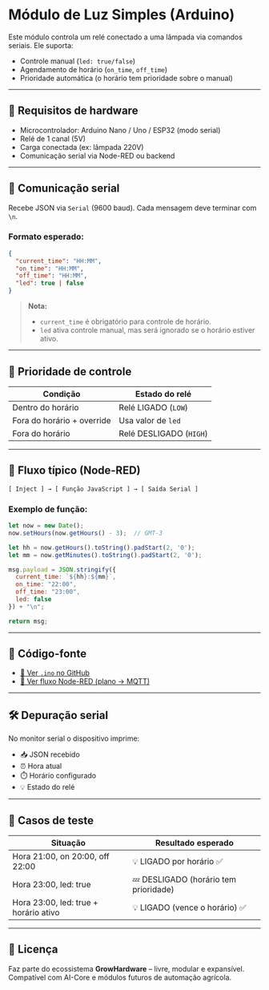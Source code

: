 # Módulo de Luz Simples (Arduino)

Este módulo controla um relé conectado a uma lâmpada via comandos seriais. Ele suporta:

- Controle manual (`led: true/false`)
- Agendamento de horário (`on_time`, `off_time`)
- Prioridade automática (o horário tem prioridade sobre o manual)

---

## 🔌 Requisitos de hardware

- Microcontrolador: Arduino Nano / Uno / ESP32 (modo serial)
- Relé de 1 canal (5V)
- Carga conectada (ex: lâmpada 220V)
- Comunicação serial via Node-RED ou backend

---

## 📡 Comunicação serial

Recebe JSON via `Serial` (9600 baud). Cada mensagem deve terminar com `\n`.

### Formato esperado:

```json
{
  "current_time": "HH:MM",
  "on_time": "HH:MM",
  "off_time": "HH:MM",
  "led": true | false
}
````

> **Nota:**
>
> * `current_time` é obrigatório para controle de horário.
> * `led` ativa controle manual, mas será ignorado se o horário estiver ativo.

---

## 🧠 Prioridade de controle

| Condição                   | Estado do relé          |
| -------------------------- | ----------------------- |
| Dentro do horário          | Relé LIGADO (`LOW`)     |
| Fora do horário + override | Usa valor de `led`      |
| Fora do horário            | Relé DESLIGADO (`HIGH`) |

---

## 🔄 Fluxo típico (Node-RED)

```text
[ Inject ] → [ Função JavaScript ] → [ Saída Serial ]
```

### Exemplo de função:

```javascript
let now = new Date();
now.setHours(now.getHours() - 3);  // GMT-3

let hh = now.getHours().toString().padStart(2, '0');
let mm = now.getMinutes().toString().padStart(2, '0');

msg.payload = JSON.stringify({
  current_time: `${hh}:${mm}`,
  on_time: "22:00",
  off_time: "23:00",
  led: false
}) + "\n";

return msg;
```

---

## 🧠 Código-fonte

* [🔗 Ver `.ino` no GitHub](https://github.com/growhardware/fullstack/blob/develop/devices/arduinouno/simple-light-medulla.ino)
* [🔗 Ver fluxo Node-RED (plano → MQTT)](https://github.com/growhardware/fullstack/blob/develop/nodered/flows.json#L37)

---

## 🛠️ Depuração serial

No monitor serial o dispositivo imprime:

* 📥 JSON recebido
* ⏰ Hora atual
* ⏱️ Horário configurado
* 💡 Estado do relé

---

## 🧪 Casos de teste

| Situação                              | Resultado esperado                    |
| ------------------------------------- | ------------------------------------- |
| Hora 21:00, on 20:00, off 22:00       | 💡 LIGADO por horário ✅               |
| Hora 23:00, led: true                 | 💤 DESLIGADO (horário tem prioridade) |
| Hora 23:00, led: true + horário ativo | 💡 LIGADO (vence o horário) ✅         |

---

## 🔐 Licença

Faz parte do ecossistema **GrowHardware** – livre, modular e expansível. Compatível com AI-Core e módulos futuros de automação agrícola.